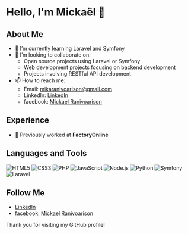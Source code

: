 # Hello, I'm Mickaël 👋

## About Me

- 🌱 I’m currently learning Laravel and Symfony 
- 👯 I’m looking to collaborate on:
  - Open source projects using Laravel or Symfony
  - Web development projects focusing on backend development
  - Projects involving RESTful API development
- 📫 How to reach me:
  - Email: mikaranivoarison@gmail.com
  - LinkedIn: [LinkedIn](https://www.linkedin.com/in/micka%C3%ABl-ranivoarison-866168282/)
  - facebook: [Mickael Ranivoarison](https://web.facebook.com/mickael.ranivoarison)

## Experience

- 🏢 Previously worked at **FactoryOnline**

## Languages and Tools

![HTML5](https://img.shields.io/badge/html5-%23E34F26.svg?style=for-the-badge&logo=html5&logoColor=white)
![CSS3](https://img.shields.io/badge/css3-%231572B6.svg?style=for-the-badge&logo=css3&logoColor=white)
![PHP](https://img.shields.io/badge/php-%23777BB4.svg?style=for-the-badge&logo=php&logoColor=white)
![JavaScript](https://img.shields.io/badge/javascript-%23323330.svg?style=for-the-badge&logo=javascript&logoColor=%23F7DF1E)
![Node.js](https://img.shields.io/badge/node.js-%2343853D.svg?style=for-the-badge&logo=node.js&logoColor=white)
![Python](https://img.shields.io/badge/python-%233776AB.svg?style=for-the-badge&logo=python&logoColor=white)
![Symfony](https://img.shields.io/badge/symfony-%23000000.svg?style=for-the-badge&logo=symfony&logoColor=white)
![Laravel](https://img.shields.io/badge/laravel-%23FF2D20.svg?style=for-the-badge&logo=laravel&logoColor=white)


## Follow Me

- [LinkedIn](https://www.linkedin.com/in/micka%C3%ABl-ranivoarison-866168282/)
- facebook: [Mickael Ranivoarison](https://web.facebook.com/mickael.ranivoarison)

Thank you for visiting my GitHub profile!
